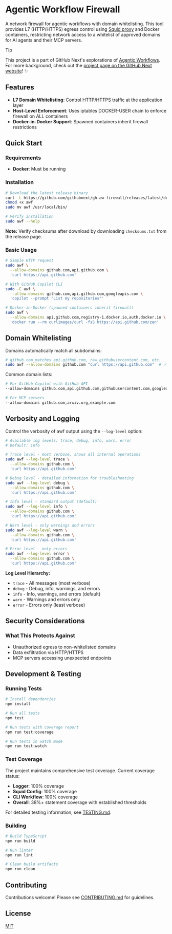 # Agentic Workflow Firewall

A network firewall for agentic workflows with domain whitelisting. This tool provides L7 (HTTP/HTTPS) egress control using [Squid proxy](https://www.squid-cache.org/) and Docker containers, restricting network access to a whitelist of approved domains for AI agents and their MCP servers.

> [!TIP]
> This project is a part of GitHub Next's explorations of [Agentic Workflows](https://github.com/githubnext/gh-aw). For more background, check out the [project page on the GitHub Next website](https://githubnext.com/projects/agentic-workflows/)! ✨

## Features

- **L7 Domain Whitelisting**: Control HTTP/HTTPS traffic at the application layer
- **Host-Level Enforcement**: Uses iptables DOCKER-USER chain to enforce firewall on ALL containers
- **Docker-in-Docker Support**: Spawned containers inherit firewall restrictions

## Quick Start

### Requirements

- **Docker**: Must be running

### Installation

```bash
# Download the latest release binary
curl -L https://github.com/githubnext/gh-aw-firewall/releases/latest/download/awf-linux-x64 -o awf
chmod +x awf
sudo mv awf /usr/local/bin/

# Verify installation
sudo awf --help
```

**Note:** Verify checksums after download by downloading `checksums.txt` from the release page.

### Basic Usage

```bash
# Simple HTTP request
sudo awf \
  --allow-domains github.com,api.github.com \
  'curl https://api.github.com'

# With GitHub Copilot CLI
sudo -E awf \
  --allow-domains github.com,api.github.com,googleapis.com \
  'copilot --prompt "List my repositories"'

# Docker-in-Docker (spawned containers inherit firewall)
sudo awf \
  --allow-domains api.github.com,registry-1.docker.io,auth.docker.io \
  'docker run --rm curlimages/curl -fsS https://api.github.com/zen'
```

## Domain Whitelisting

Domains automatically match all subdomains:

```bash
# github.com matches api.github.com, raw.githubusercontent.com, etc.
sudo awf --allow-domains github.com "curl https://api.github.com"  # ✓ works
```

Common domain lists:

```bash
# For GitHub Copilot with GitHub API
--allow-domains github.com,api.github.com,githubusercontent.com,googleapis.com

# For MCP servers
--allow-domains github.com,arxiv.org,example.com
```

## Verbosity and Logging

Control the verbosity of awf output using the `--log-level` option:

```bash
# Available log levels: trace, debug, info, warn, error
# Default: info

# Trace level - most verbose, shows all internal operations
sudo awf --log-level trace \
  --allow-domains github.com \
  'curl https://api.github.com'

# Debug level - detailed information for troubleshooting
sudo awf --log-level debug \
  --allow-domains github.com \
  'curl https://api.github.com'

# Info level - standard output (default)
sudo awf --log-level info \
  --allow-domains github.com \
  'curl https://api.github.com'

# Warn level - only warnings and errors
sudo awf --log-level warn \
  --allow-domains github.com \
  'curl https://api.github.com'

# Error level - only errors
sudo awf --log-level error \
  --allow-domains github.com \
  'curl https://api.github.com'
```

**Log Level Hierarchy:**
- `trace` - All messages (most verbose)
- `debug` - Debug, info, warnings, and errors
- `info` - Info, warnings, and errors (default)
- `warn` - Warnings and errors only
- `error` - Errors only (least verbose)

## Security Considerations

### What This Protects Against
- Unauthorized egress to non-whitelisted domains
- Data exfiltration via HTTP/HTTPS
- MCP servers accessing unexpected endpoints

## Development & Testing

### Running Tests

```bash
# Install dependencies
npm install

# Run all tests
npm test

# Run tests with coverage report
npm run test:coverage

# Run tests in watch mode
npm run test:watch
```

### Test Coverage

The project maintains comprehensive test coverage. Current coverage status:

- **Logger**: 100% coverage
- **Squid Config**: 100% coverage
- **CLI Workflow**: 100% coverage
- **Overall**: 38%+ statement coverage with established thresholds

For detailed testing information, see [TESTING.md](TESTING.md).

### Building

```bash
# Build TypeScript
npm run build

# Run linter
npm run lint

# Clean build artifacts
npm run clean
```

## Contributing

Contributions welcome! Please see [CONTRIBUTING.md](CONTRIBUTING.md) for guidelines.

## License

[MIT](LICENSE)
